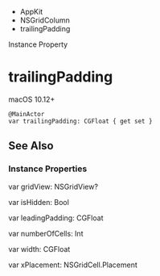 

- AppKit
- NSGridColumn
-  trailingPadding 

Instance Property

# trailingPadding

macOS 10.12+

``` source
@MainActor
var trailingPadding: CGFloat { get set }
```

## See Also

### Instance Properties

var gridView: NSGridView?

var isHidden: Bool

var leadingPadding: CGFloat

var numberOfCells: Int

var width: CGFloat

var xPlacement: NSGridCell.Placement

